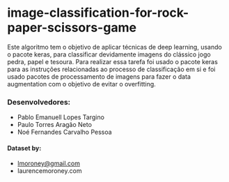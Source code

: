 # image-classification-for-rock-paper-scissors-game

Este algoritmo tem o objetivo de aplicar técnicas de deep learning, usando o pacote keras, para classificar devidamente imagens
do clássico jogo pedra, papel e tesoura. Para realizar essa tarefa foi usado o pacote keras para as instruções relacionadas ao processo
de classificação em si e foi usado pacotes de processamento de imagens para fazer o data augmentation com o objetivo de evitar o
overfitting.

### Desenvolvedores:
- Pablo Emanuell Lopes Targino
- Paulo Torres Aragão Neto
- Noé Fernandes Carvalho Pessoa 

#### Dataset by:
- lmoroney@gmail.com
- laurencemoroney.com